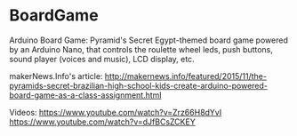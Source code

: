 # BoardGame
Arduino Board Game: Pyramid's Secret
Egypt-themed board game powered by an Arduino Nano, that controls the roulette wheel leds, push buttons, sound player (voices and music), LCD display, etc.

makerNews.Info's article:
http://makernews.info/featured/2015/11/the-pyramids-secret-brazilian-high-school-kids-create-arduino-powered-board-game-as-a-class-assignment.html

Videos:
https://www.youtube.com/watch?v=Zrz66H8dYvI
https://www.youtube.com/watch?v=dJfBCsZCKEY